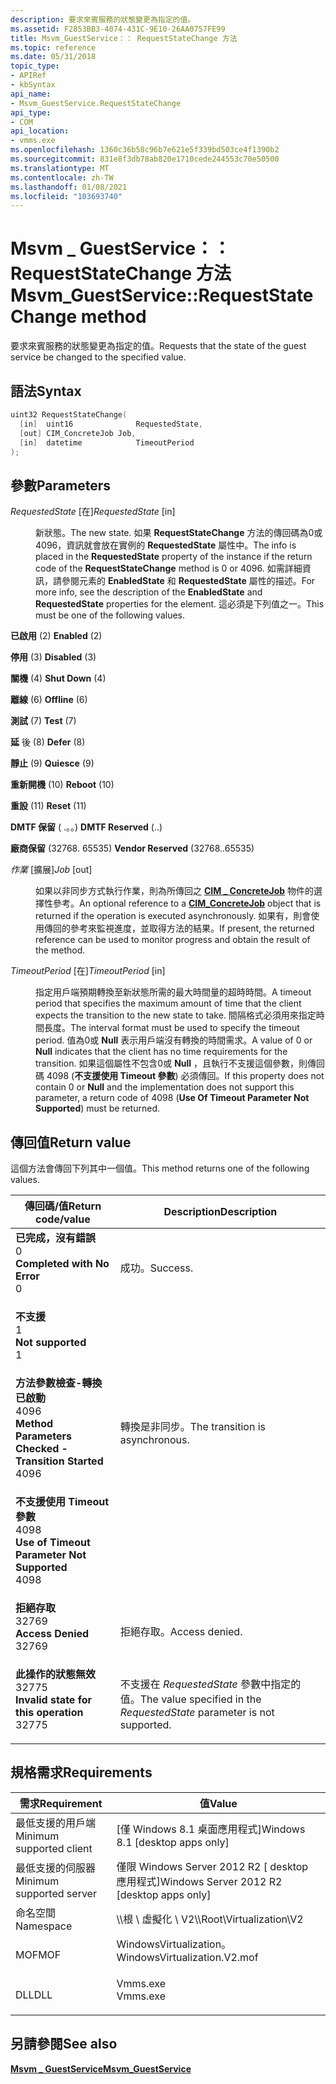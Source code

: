 ```yaml
---
description: 要求來賓服務的狀態變更為指定的值。
ms.assetid: F2853BB3-4074-431C-9E10-26AA0757FE99
title: Msvm_GuestService：： RequestStateChange 方法
ms.topic: reference
ms.date: 05/31/2018
topic_type:
- APIRef
- kbSyntax
api_name:
- Msvm_GuestService.RequestStateChange
api_type:
- COM
api_location:
- vmms.exe
ms.openlocfilehash: 1360c36b58c96b7e621e5f339bd503ce4f1390b2
ms.sourcegitcommit: 831e8f3db78ab820e1710cede244553c70e50500
ms.translationtype: MT
ms.contentlocale: zh-TW
ms.lasthandoff: 01/08/2021
ms.locfileid: "103693740"
---
```

# <a name="msvm_guestservicerequeststatechange-method"></a><span data-ttu-id="a0252-103">Msvm \_ GuestService：： RequestStateChange 方法</span><span class="sxs-lookup"><span data-stu-id="a0252-103">Msvm\_GuestService::RequestStateChange method</span></span>

<span data-ttu-id="a0252-104">要求來賓服務的狀態變更為指定的值。</span><span class="sxs-lookup"><span data-stu-id="a0252-104">Requests that the state of the guest service be changed to the specified value.</span></span>

## <a name="syntax"></a><span data-ttu-id="a0252-105">語法</span><span class="sxs-lookup"><span data-stu-id="a0252-105">Syntax</span></span>


```C++
uint32 RequestStateChange(
  [in]  uint16              RequestedState,
  [out] CIM_ConcreteJob Job,
  [in]  datetime            TimeoutPeriod
);
```



## <a name="parameters"></a><span data-ttu-id="a0252-106">參數</span><span class="sxs-lookup"><span data-stu-id="a0252-106">Parameters</span></span>

<dl> <dt>

<span data-ttu-id="a0252-107">*RequestedState* \[在\]</span><span class="sxs-lookup"><span data-stu-id="a0252-107">*RequestedState* \[in\]</span></span>
</dt> <dd>

<span data-ttu-id="a0252-108">新狀態。</span><span class="sxs-lookup"><span data-stu-id="a0252-108">The new state.</span></span> <span data-ttu-id="a0252-109">如果 **RequestStateChange** 方法的傳回碼為0或4096，資訊就會放在實例的 **RequestedState** 屬性中。</span><span class="sxs-lookup"><span data-stu-id="a0252-109">The info is placed in the **RequestedState** property of the instance if the return code of the **RequestStateChange** method is 0 or 4096.</span></span> <span data-ttu-id="a0252-110">如需詳細資訊，請參閱元素的 **EnabledState** 和 **RequestedState** 屬性的描述。</span><span class="sxs-lookup"><span data-stu-id="a0252-110">For more info, see the description of the **EnabledState** and **RequestedState** properties for the element.</span></span> <span data-ttu-id="a0252-111">這必須是下列值之一。</span><span class="sxs-lookup"><span data-stu-id="a0252-111">This must be one of the following values.</span></span>

<dt>

<span id="Enabled"></span><span id="enabled"></span><span id="ENABLED"></span>

<span data-ttu-id="a0252-112">**已啟用** (2) </span><span class="sxs-lookup"><span data-stu-id="a0252-112">**Enabled** (2)</span></span>


</dt> <dd></dd> <dt>

<span id="Disabled"></span><span id="disabled"></span><span id="DISABLED"></span>

<span data-ttu-id="a0252-113">**停用** (3) </span><span class="sxs-lookup"><span data-stu-id="a0252-113">**Disabled** (3)</span></span>


</dt> <dd></dd> <dt>

<span id="Shut_Down"></span><span id="shut_down"></span><span id="SHUT_DOWN"></span>

<span data-ttu-id="a0252-114">**關機** (4) </span><span class="sxs-lookup"><span data-stu-id="a0252-114">**Shut Down** (4)</span></span>


</dt> <dd></dd> <dt>

<span id="Offline"></span><span id="offline"></span><span id="OFFLINE"></span>

<span data-ttu-id="a0252-115">**離線** (6) </span><span class="sxs-lookup"><span data-stu-id="a0252-115">**Offline** (6)</span></span>


</dt> <dd></dd> <dt>

<span id="Test"></span><span id="test"></span><span id="TEST"></span>

<span data-ttu-id="a0252-116">**測試** (7) </span><span class="sxs-lookup"><span data-stu-id="a0252-116">**Test** (7)</span></span>


</dt> <dd></dd> <dt>

<span id="Defer"></span><span id="defer"></span><span id="DEFER"></span>

<span data-ttu-id="a0252-117">**延** 後 (8) </span><span class="sxs-lookup"><span data-stu-id="a0252-117">**Defer** (8)</span></span>


</dt> <dd></dd> <dt>

<span id="Quiesce"></span><span id="quiesce"></span><span id="QUIESCE"></span>

<span data-ttu-id="a0252-118">**靜止** (9) </span><span class="sxs-lookup"><span data-stu-id="a0252-118">**Quiesce** (9)</span></span>


</dt> <dd></dd> <dt>

<span id="Reboot"></span><span id="reboot"></span><span id="REBOOT"></span>

<span data-ttu-id="a0252-119">**重新開機** (10) </span><span class="sxs-lookup"><span data-stu-id="a0252-119">**Reboot** (10)</span></span>


</dt> <dd></dd> <dt>

<span id="Reset"></span><span id="reset"></span><span id="RESET"></span>

<span data-ttu-id="a0252-120">**重設** (11) </span><span class="sxs-lookup"><span data-stu-id="a0252-120">**Reset** (11)</span></span>


</dt> <dd></dd> <dt>

<span id="DMTF_Reserved"></span><span id="dmtf_reserved"></span><span id="DMTF_RESERVED"></span>

<span data-ttu-id="a0252-121">**DMTF 保留** ( .。。) </span><span class="sxs-lookup"><span data-stu-id="a0252-121">**DMTF Reserved** (..)</span></span>


</dt> <dd></dd> <dt>

<span id="Vendor_Reserved"></span><span id="vendor_reserved"></span><span id="VENDOR_RESERVED"></span>

<span data-ttu-id="a0252-122">**廠商保留** (32768. 65535) </span><span class="sxs-lookup"><span data-stu-id="a0252-122">**Vendor Reserved** (32768..65535)</span></span>


</dt> <dd></dd> </dl> </dd> <dt>

<span data-ttu-id="a0252-123">*作業* \[擴展\]</span><span class="sxs-lookup"><span data-stu-id="a0252-123">*Job* \[out\]</span></span>
</dt> <dd>

<span data-ttu-id="a0252-124">如果以非同步方式執行作業，則為所傳回之 [**CIM \_ ConcreteJob**](cim-concretejob.md) 物件的選擇性參考。</span><span class="sxs-lookup"><span data-stu-id="a0252-124">An optional reference to a [**CIM\_ConcreteJob**](cim-concretejob.md) object that is returned if the operation is executed asynchronously.</span></span> <span data-ttu-id="a0252-125">如果有，則會使用傳回的參考來監視進度，並取得方法的結果。</span><span class="sxs-lookup"><span data-stu-id="a0252-125">If present, the returned reference can be used to monitor progress and obtain the result of the method.</span></span>

</dd> <dt>

<span data-ttu-id="a0252-126">*TimeoutPeriod* \[在\]</span><span class="sxs-lookup"><span data-stu-id="a0252-126">*TimeoutPeriod* \[in\]</span></span>
</dt> <dd>

<span data-ttu-id="a0252-127">指定用戶端預期轉換至新狀態所需的最大時間量的超時時間。</span><span class="sxs-lookup"><span data-stu-id="a0252-127">A timeout period that specifies the maximum amount of time that the client expects the transition to the new state to take.</span></span> <span data-ttu-id="a0252-128">間隔格式必須用來指定時間長度。</span><span class="sxs-lookup"><span data-stu-id="a0252-128">The interval format must be used to specify the timeout period.</span></span> <span data-ttu-id="a0252-129">值為0或 **Null** 表示用戶端沒有轉換的時間需求。</span><span class="sxs-lookup"><span data-stu-id="a0252-129">A value of 0 or **Null** indicates that the client has no time requirements for the transition.</span></span> <span data-ttu-id="a0252-130">如果這個屬性不包含0或 **Null** ，且執行不支援這個參數，則傳回碼 4098 (**不支援使用 Timeout 參數**) 必須傳回。</span><span class="sxs-lookup"><span data-stu-id="a0252-130">If this property does not contain 0 or **Null** and the implementation does not support this parameter, a return code of 4098 (**Use Of Timeout Parameter Not Supported**) must be returned.</span></span>

</dd> </dl>

## <a name="return-value"></a><span data-ttu-id="a0252-131">傳回值</span><span class="sxs-lookup"><span data-stu-id="a0252-131">Return value</span></span>

<span data-ttu-id="a0252-132">這個方法會傳回下列其中一個值。</span><span class="sxs-lookup"><span data-stu-id="a0252-132">This method returns one of the following values.</span></span>



| <span data-ttu-id="a0252-133">傳回碼/值</span><span class="sxs-lookup"><span data-stu-id="a0252-133">Return code/value</span></span>                                                                                                                                                                       | <span data-ttu-id="a0252-134">Description</span><span class="sxs-lookup"><span data-stu-id="a0252-134">Description</span></span>                                                                        |
|-----------------------------------------------------------------------------------------------------------------------------------------------------------------------------------------|------------------------------------------------------------------------------------|
| <dl> <span data-ttu-id="a0252-135"><dt>**已完成，沒有錯誤**</dt> <dt>0</dt></span><span class="sxs-lookup"><span data-stu-id="a0252-135"><dt>**Completed with No Error**</dt> <dt>0</dt></span></span> </dl>                           | <span data-ttu-id="a0252-136">成功。</span><span class="sxs-lookup"><span data-stu-id="a0252-136">Success.</span></span><br/>                                                                |
| <dl> <span data-ttu-id="a0252-137"><dt>**不支援**</dt> <dt>1</dt></span><span class="sxs-lookup"><span data-stu-id="a0252-137"><dt>**Not supported**</dt> <dt>1</dt></span></span> </dl>                                     |                                                                                    |
| <dl> <span data-ttu-id="a0252-138"><dt>**方法參數檢查-轉換已啟動**</dt> <dt>4096</dt></span><span class="sxs-lookup"><span data-stu-id="a0252-138"><dt>**Method Parameters Checked - Transition Started**</dt> <dt>4096</dt></span></span> </dl> | <span data-ttu-id="a0252-139">轉換是非同步。</span><span class="sxs-lookup"><span data-stu-id="a0252-139">The transition is asynchronous.</span></span><br/>                                         |
| <dl> <span data-ttu-id="a0252-140"><dt>**不支援使用 Timeout 參數**</dt> <dt>4098</dt></span><span class="sxs-lookup"><span data-stu-id="a0252-140"><dt>**Use of Timeout Parameter Not Supported**</dt> <dt>4098</dt></span></span> </dl>         |                                                                                    |
| <dl> <span data-ttu-id="a0252-141"><dt>**拒絕存取**</dt> <dt>32769</dt></span><span class="sxs-lookup"><span data-stu-id="a0252-141"><dt>**Access Denied**</dt> <dt>32769</dt></span></span> </dl>                                 | <span data-ttu-id="a0252-142">拒絕存取。</span><span class="sxs-lookup"><span data-stu-id="a0252-142">Access denied.</span></span><br/>                                                          |
| <dl> <span data-ttu-id="a0252-143"><dt>**此操作的狀態無效**</dt> <dt>32775</dt></span><span class="sxs-lookup"><span data-stu-id="a0252-143"><dt>**Invalid state for this operation**</dt> <dt>32775</dt></span></span> </dl>              | <span data-ttu-id="a0252-144">不支援在 *RequestedState* 參數中指定的值。</span><span class="sxs-lookup"><span data-stu-id="a0252-144">The value specified in the *RequestedState* parameter is not supported.</span></span><br/> |



 

## <a name="requirements"></a><span data-ttu-id="a0252-145">規格需求</span><span class="sxs-lookup"><span data-stu-id="a0252-145">Requirements</span></span>



| <span data-ttu-id="a0252-146">需求</span><span class="sxs-lookup"><span data-stu-id="a0252-146">Requirement</span></span> | <span data-ttu-id="a0252-147">值</span><span class="sxs-lookup"><span data-stu-id="a0252-147">Value</span></span> |
|-------------------------------------|---------------------------------------------------------------------------------------------------------|
| <span data-ttu-id="a0252-148">最低支援的用戶端</span><span class="sxs-lookup"><span data-stu-id="a0252-148">Minimum supported client</span></span><br/> | <span data-ttu-id="a0252-149">\[僅 Windows 8.1 桌面應用程式\]</span><span class="sxs-lookup"><span data-stu-id="a0252-149">Windows 8.1 \[desktop apps only\]</span></span><br/>                                                            |
| <span data-ttu-id="a0252-150">最低支援的伺服器</span><span class="sxs-lookup"><span data-stu-id="a0252-150">Minimum supported server</span></span><br/> | <span data-ttu-id="a0252-151">僅限 Windows Server 2012 R2 \[ desktop 應用程式\]</span><span class="sxs-lookup"><span data-stu-id="a0252-151">Windows Server 2012 R2 \[desktop apps only\]</span></span><br/>                                                 |
| <span data-ttu-id="a0252-152">命名空間</span><span class="sxs-lookup"><span data-stu-id="a0252-152">Namespace</span></span><br/>                | <span data-ttu-id="a0252-153">\\\\根 \\ 虛擬化 \\ V2</span><span class="sxs-lookup"><span data-stu-id="a0252-153">\\\\Root\\Virtualization\\V2</span></span><br/>                                                                 |
| <span data-ttu-id="a0252-154">MOF</span><span class="sxs-lookup"><span data-stu-id="a0252-154">MOF</span></span><br/>                      | <dl> <span data-ttu-id="a0252-155"><dt>WindowsVirtualization。</dt></span><span class="sxs-lookup"><span data-stu-id="a0252-155"><dt>WindowsVirtualization.V2.mof</dt></span></span> </dl> |
| <span data-ttu-id="a0252-156">DLL</span><span class="sxs-lookup"><span data-stu-id="a0252-156">DLL</span></span><br/>                      | <dl> <span data-ttu-id="a0252-157"><dt>Vmms.exe</dt></span><span class="sxs-lookup"><span data-stu-id="a0252-157"><dt>Vmms.exe</dt></span></span> </dl>                     |



## <a name="see-also"></a><span data-ttu-id="a0252-158">另請參閱</span><span class="sxs-lookup"><span data-stu-id="a0252-158">See also</span></span>

<dl> <dt>

[<span data-ttu-id="a0252-159">**Msvm \_ GuestService**</span><span class="sxs-lookup"><span data-stu-id="a0252-159">**Msvm\_GuestService**</span></span>](msvm-guestservice.md)
</dt> </dl>

 

 




